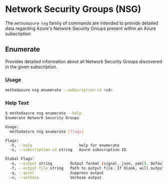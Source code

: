 # Network Security Groups (NSG)

The `methodazure nsg` family of commands are intended to provide detailed data regarding Azure's Network Security Groups present within an Azure subscription

## Enumerate

Provides detailed information about all Network Security Groups discovered in the given subscription.

### Usage

```bash
methodazure nsg enumerate --subscription-id <id>
```

### Help Text

```bash
$ methodazure nsg enumerate --help
Enumerate Network Security Groups

Usage:
  methodazure nsg enumerate [flags]

Flags:
  -h, --help                     help for enumerate
  -s, --subscription-id string   Azure subscription ID

Global Flags:
  -o, --output string        Output format (signal, json, yaml). Default value is signal (default "signal")
  -f, --output-file string   Path to output file. If blank, will output to STDOUT
  -q, --quiet                Suppress output
  -v, --verbose              Verbose output

```
